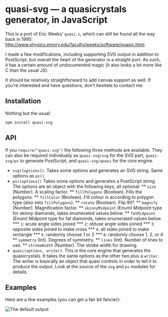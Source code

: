 
# quasi-svg — a quasicrystals generator, in JavaScript

This is a port of Eric Weeks' `quasi.c`, which can still be found all the way back in 1995:
http://www.physics.emory.edu/faculty/weeks/software/quasic.html.

I made a few modifications, including supporting SVG output in addition to PostScript, but overall
the heart of the generator is a straight port. As such, it has a certain amount of undocumented
magic (it also looks a lot more like C than the usual JS).

It should be relatively straightforward to add canvas support as well. If you're interested and have
questions, don't hesitate to contact me.

## Installation

Nothing but the usual:

    npm install quasi-svg

## API

If you `require("quasi-svg")` the following three methods are available. They can also be required
individually as `quasi-svg/svg` for the SVG part, `quasi-svg/ps` to generate PostScript, and
`quasi-svg/quasi` for the core engine.

* `svg([options])`. Takes some options and generates an SVG string. Same options as `ps()`.
* `ps([options])` Takes some options and generates a PostScript string. The options are an object 
  with the following keys, all optional:
** `size` (Number). A scaling factor.
** `fillPolygons` (Boolean). Fills the polygons.
** `fillColor` (Boolean). Fill colour is according to polygon type (also sets `fillPolygons`).
** `rotate` (Boolean). Flip 90°.
** `magnify` (Number). Magnification factor.
** `skinnyMidpoint` (Enum) Midpoint type for skinny diamonds, takes enumerated values below.
** `fatMidpoint` (Enum) Midpoint type for fat diamonds, takes enumerated values below.
*** `1`: acute angle sides joined
*** `2`: obtuse angle sides joined
*** `3`: opposite sides joined to make cross
*** `4`: all sides joined to make rectangle
*** `5`: randomly choose 1 or 2
*** `6`: randomly choose 1, 2, or 4
** `symmetry` (Int). Degrees of symmetry.
** `lines` (Int). Number of lines to use.
** `strokeWidth` (Number). The stroke width for drawing.
* `quasi(options, writer)`. This is the core engine that generates the quasicrystals. It takes the
  same options as the other two plus a `writer`. The writer is basically an object that quasi 
  controls in order to tell it to produce the output. Look at the source of the `svg` and `ps`
  modules for details.

## Examples

Here are a few examples (you can get a fair bit fancier):

![The default output](./examples/default.svgz)

